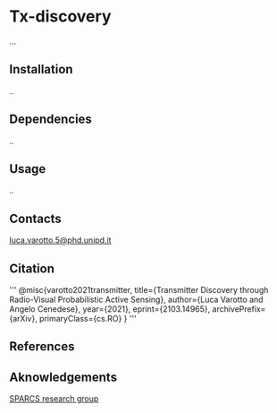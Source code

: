 # Tx-discovery
...

## Installation
..

## Dependencies
..

## Usage
..

## Contacts 
luca.varotto.5@phd.unipd.it

## Citation
'''
@misc{varotto2021transmitter,
      title={Transmitter Discovery through Radio-Visual Probabilistic Active Sensing}, 
      author={Luca Varotto and Angelo Cenedese},
      year={2021},
      eprint={2103.14965},
      archivePrefix={arXiv},
      primaryClass={cs.RO}
}
'''

## References
[paper-url]: https://arxiv.org/abs/2103.14965

## Aknowledgements
[SPARCS research group](https://sparcs.dei.unipd.it/)
